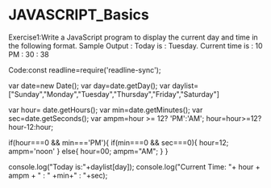 # JAVASCRIPT_Basics
Exercise1:Write a JavaScript program to display the current day and time in the following format. 
Sample Output : Today is : Tuesday.
Current time is : 10 PM : 30 : 38

Code:const readline=require('readline-sync');

var date=new Date();
var day=date.getDay();
var daylist=["Sunday","Monday","Tuesday","Thursday","Friday","Saturday"]

var hour= date.getHours();
var min=date.getMinutes();
var sec=date.getSeconds();
var ampm=hour  >= 12? 'PM':'AM';
hour=hour>=12?hour-12:hour;

if(hour===0 && min==='PM'){
  if(min===0 && sec===0){
    hour=12;
    ampm='noon'
  }
  else{
    hour=00;
    ampm="AM";
  }
}


console.log("Today is:"+daylist[day]);
console.log("Current Time: "+ hour + ampm + " : " +min+" : "+sec);
